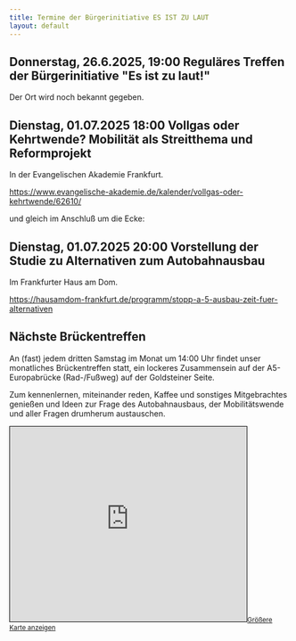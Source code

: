 ```yaml
---
title: Termine der Bürgerinitiative ES IST ZU LAUT
layout: default
---
```


## Donnerstag, 26.6.2025, 19:00 Reguläres Treffen der Bürgerinitiative "Es ist zu laut!"

Der Ort wird noch bekannt gegeben.
<!--
Restaurant Mainglück im Ruderclub Griesheim

<iframe width="425" height="350" src="https://www.openstreetmap.org/export/embed.html?bbox=8.6063289642334%2C50.08747842507769%2C8.618216514587404%2C50.0937904599946&amp;layer=mapnik&amp;marker=50.090634546458325%2C8.6122727394104" style="border: 1px solid black"></iframe><br/><small><a href="https://www.openstreetmap.org/?mlat=50.090635&amp;mlon=8.612273#map=17/50.090635/8.612273">Größere Karte anzeigen</a></small>
-->

<!--Das Treffen der Bürgerinitiative findet statt im 1. Stock des Evangelischen Gemeindehauses neben der Segenskirche in Griesheim, Alte Falterstraße 6

<iframe width="425" height="350" src="https://www.openstreetmap.org/export/embed.html?bbox=8.590943813323976%2C50.08483497046578%2C8.622658252716066%2C50.09773419934845&amp;layer=mapnik&amp;marker=50.0912850189243%2C8.60680103302002#map=16/50.0913/8.6068" style="border: 1px solid black"></iframe><small><a href="https://www.openstreetmap.org/?mlat=50.0913&amp;mlon=8.6068#map=16/50.0913/8.6068">Größere Karte anzeigen</a></small>
-->

## Dienstag, 01.07.2025 18:00 Vollgas oder Kehrtwende? Mobilität als Streitthema und Reformprojekt

In der Evangelischen Akademie Frankfurt.

<https://www.evangelische-akademie.de/kalender/vollgas-oder-kehrtwende/62610/>

und gleich im Anschluß um die Ecke:

## Dienstag, 01.07.2025 20:00 Vorstellung der Studie zu Alternativen zum Autobahnausbau

Im Frankfurter Haus am Dom.

<https://hausamdom-frankfurt.de/programm/stopp-a-5-ausbau-zeit-fuer-alternativen>

## Nächste Brückentreffen

An (fast) jedem dritten Samstag im Monat um 14:00 Uhr findet unser monatliches Brückentreffen statt, ein lockeres Zusammensein auf der A5-Europabrücke (Rad-/Fußweg) auf der Goldsteiner Seite.

Zum kennenlernen, miteinander reden, Kaffee und sonstiges Mitgebrachtes genießen und Ideen zur Frage des Autobahnausbaus, der Mobilitätswende und aller Fragen drumherum austauschen.

<!--### Geplante Termine

- 15.3.2025
-->

<iframe width="425" height="350" src="https://www.openstreetmap.org/export/embed.html?bbox=8.611232042312624%2C50.084449454487164%2C8.62333416938782%2C50.09089955482507&amp;layer=mapnik&amp;marker=50.08767915505196%2C8.61728310585022" style="border: 1px solid black"></iframe><small><a href="https://www.openstreetmap.org/?mlat=50.08768&amp;mlon=8.61728#map=17/50.08767/8.61728">Größere Karte anzeigen</a></small>
